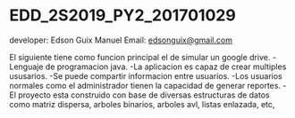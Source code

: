 # EDD_2S2019_PY2_201701029
developer: Edson Guix Manuel
Email: edsonguix@gmail.com

El siguiente tiene como funcion principal el de simular un google drive.
-Lenguaje de programacion java.
-La aplicacion es capaz de crear multiples ususarios.
-Se puede compartir informacion entre usuarios.
-Los usuarios normales como el administrador tienen la capacidad de generar reportes.
-El proyecto esta construido con base de diversas estructuras de datos como matriz dispersa, arboles binarios, arboles avl, listas enlazada, etc, 

